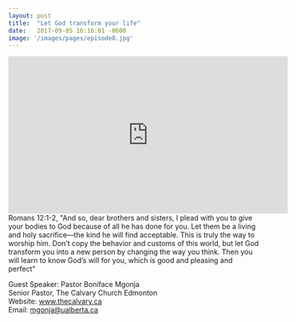 ```yaml
---
layout: post
title:  "Let God transform your life"
date:   2017-09-05 16:16:01 -0600
image: '/images/pages/episode8.jpg'
---
```

<iframe width="560" height="315" src="https://www.youtube.com/embed/SsvrHd5_RN8" frameborder="0" allowfullscreen></iframe>
Romans 12:1-2, "And so, dear brothers and sisters, I plead with you to give your bodies to God because of all he has done for you. Let them be a living and holy sacrifice—the kind he will find acceptable. This is truly the way to worship him. Don’t copy the behavior and customs of this world, but let God transform you into a new person by changing the way you think. Then you will learn to know God’s will for you, which is good and pleasing and perfect"

Guest Speaker: Pastor Boniface Mgonja <br>
Senior Pastor, The Calvary Church Edmonton <br>
Website: <a href="http://www.thecalvary.ca">www.thecalvary.ca</a> <br>
Email: mgonja@ualberta.ca

